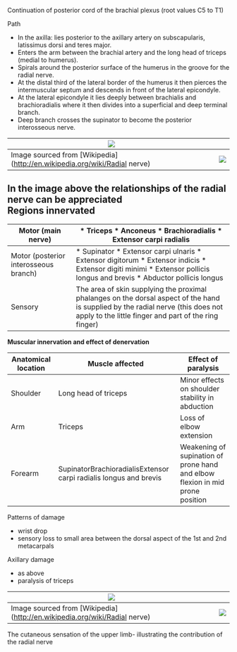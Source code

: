 Continuation of posterior cord of the brachial plexus (root values C5 to T1\)  
  
Path  
* In the axilla: lies posterior to the axillary artery on subscapularis, latissimus dorsi and teres major.
* Enters the arm between the brachial artery and the long head of triceps (medial to humerus).
* Spirals around the posterior surface of the humerus in the groove for the radial nerve.
* At the distal third of the lateral border of the humerus it then pierces the intermuscular septum and descends in front of the lateral epicondyle.
* At the lateral epicondyle it lies deeply between brachialis and brachioradialis where it then divides into a superficial and deep terminal branch.
* Deep branch crosses the supinator to become the posterior interosseous nerve.

  


| [![](https://d32xxyeh8kfs8k.cloudfront.net/images_Passmedicine/swb119.png)](https://d32xxyeh8kfs8k.cloudfront.net/images_Passmedicine/swb119b.png) | |
| --- | --- |
| Image sourced from [Wikipedia](http://en.wikipedia.org/wiki/Radial nerve) | [![](https://d32xxyeh8kfs8k.cloudfront.net/css/images/mag_glass.png)](https://d32xxyeh8kfs8k.cloudfront.net/images_Passmedicine/swb119b.png) |

In the image above the relationships of the radial nerve can be appreciated  
Regions innervated
------------------

  


| Motor (main nerve) | * Triceps * Anconeus * Brachioradialis * Extensor carpi radialis |
| --- | --- |
| Motor (posterior interosseous branch) | * Supinator * Extensor carpi ulnaris * Extensor digitorum * Extensor indicis * Extensor digiti minimi * Extensor pollicis longus and brevis * Abductor pollicis longus |
| Sensory | The area of skin supplying the proximal phalanges on the dorsal aspect of the hand is supplied by the radial nerve (this does not apply to the little finger and part of the ring finger) |

   
**Muscular innervation and effect of denervation**  


| **Anatomical location** | **Muscle affected** | **Effect of paralysis** |
| --- | --- | --- |
| Shoulder | Long head of triceps | Minor effects on shoulder stability in abduction |
| Arm | Triceps | Loss of elbow extension |
| Forearm | SupinatorBrachioradialisExtensor carpi radialis longus and brevis | Weakening of supination of prone hand and elbow flexion in mid prone position |

  
Patterns of damage  
* wrist drop
* sensory loss to small area between the dorsal aspect of the 1st and 2nd metacarpals

  
Axillary damage  
* as above
* paralysis of triceps

  


| [![](https://d32xxyeh8kfs8k.cloudfront.net/images_Passmedicine/swb052.png)](https://d32xxyeh8kfs8k.cloudfront.net/images_Passmedicine/swb052b.png) | |
| --- | --- |
| Image sourced from [Wikipedia](http://en.wikipedia.org/wiki/Radial nerve) | [![](https://d32xxyeh8kfs8k.cloudfront.net/css/images/mag_glass.png)](https://d32xxyeh8kfs8k.cloudfront.net/images_Passmedicine/swb052b.png) |

The cutaneous sensation of the upper limb\- illustrating the contribution of the radial nerve